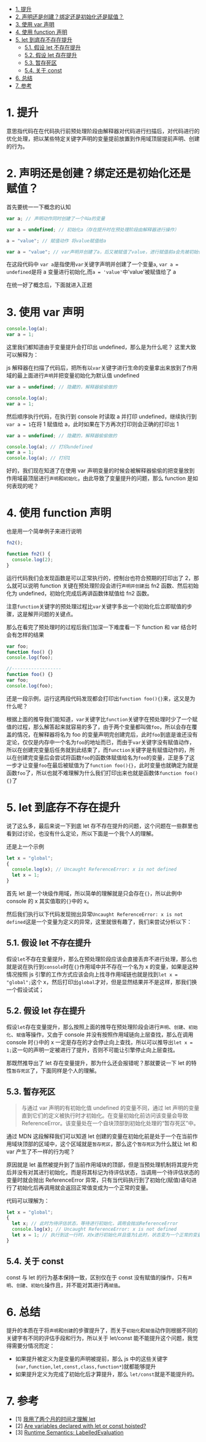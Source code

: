 - [1. 提升](#1-提升)
- [2. 声明还是创建？绑定还是初始化还是赋值？](#2-声明还是创建绑定还是初始化还是赋值)
- [3. 使用 var 声明](#3-使用-var-声明)
- [4. 使用 function 声明](#4-使用-function-声明)
- [5. let 到底存不存在提升](#5-let-到底存不存在提升)
  - [5.1. 假设 let 不存在提升](#51-假设-let-不存在提升)
  - [5.2. 假设 let 存在提升](#52-假设-let-存在提升)
  - [5.3. 暂存死区](#53-暂存死区)
  - [5.4. 关于 const](#54-关于-const)
- [6. 总结](#6-总结)
- [7. 参考](#7-参考)

# 1. 提升

意思指代码在在代码执行前预处理阶段由解释器对代码进行扫描后，对代码进行的优化处理，把以某些特定关键字声明的变量提前放置到作用域顶层提前声明、创建的行为。

# 2. 声明还是创建？绑定还是初始化还是赋值？

首先要统一一下概念的认知

```js
var a; // 声明动作同时创建了一个叫a的变量

var a = undefined; // 初始化a（存在提升时在预处理阶段由解释器进行操作）

a = "value"; // 赋值动作 将value赋值给a

var a = "value"; // var声明并创建了a，后又被赋值了value，进行赋值前a会先被初始化为undefined
```

在这段代码中 `var a`是指使用`var`关键字声明并创建了一个变量`a`, `var a = undefined`是将 a 变量进行初始化,而`a = 'value'`中'value'被赋值给了 a

在统一好了概念后，下面就进入正题

# 3. 使用 var 声明

```js
console.log(a);
var a = 1;
```

这里我们都知道由于变量提升会打印出 undefined，那么是为什么呢？
这里大致可以解释为：

js 解释器在扫描了代码后，把所有以`var`关键字进行生命的变量拿出来放到了作用域的最上面进行`声明`并把变量初始化为默认值 undefined

```js
var a = undefined; // 隐藏的，解释器偷偷做的

console.log(a);
var a = 1;
```

然后顺序执行代码，在执行到 console 时读取 a 并打印 undefined，继续执行到`var a = 1`在将 1 赋值给 a，此时如果在下方再次打印则会正确的打印出 1

```js
var a = undefined; // 隐藏的，解释器偷偷做的

console.log(a); // 打印undefined
var a = 1;
console.log(a); // 打印1
```

好的，我们现在知道了在使用 var 声明变量的时候会被解释器偷偷的把变量放到作用域最顶层进行`声明`和`初始化`，由此导致了变量提升的问题，那么 function 是如何表现的呢？

# 4. 使用 function 声明

也是用一个简单例子来进行说明

```js
fn2();

function fn2() {
  console.log(2);
}
```

运行代码我们会发现函数是可以正常执行的，控制台也符合预期的打印出了 2，那么就可以说明 function 关键在预处理阶段会进行`声明并创建`出 fn2 函数、然后初始化为 undefined，初始化完成后再讲函数体赋值给 fn2 函数。

注意`function`关键字的预处理过程比`var`关键字多出一个初始化后立即赋值的步骤，这是解开问题的关键点。

那么在看完了预处理时的过程后我们加深一下难度看一下 function 和 var 结合时会有怎样的结果

```js
var foo;
function foo() {}
console.log(foo);

//------------------
function foo() {}
var foo;
console.log(foo);
```

还是一段示例，运行这两段代码发现都会打印出`function foo(){}`来，这又是为什么呢？

根据上面的推导我们能知道，`var`关键字比`function`关键字在预处理时少了一个赋值的过程，那么解答起来就容易的多了，由于两个变量都叫做`foo`，所以会存在覆盖的情况，在解释器将名为 foo 的变量声明完创建完后，此时`foo`到底是谁还没有定论，仅仅是内存中一个名为`foo`的地址而已，而由于`var`关键字没有赋值动作，所以在创建完变量后任务就到此结束了，而`function`关键字是有赋值动作的，所以在创建完变量后会尝试将函数`foo`的函数体赋值给名为`foo`的变量，正是多了这一步才让变量`foo`在最后被赋值为了`function foo(){}`，此时变量也就确定为就是函数`foo`了，所以也就不难理解为什么我们打印出来也就是函数体`function foo(){}`了

# 5. let 到底存不存在提升

说了这么多，最后来说一下到底 let 存不存在提升的问题，这个问题在一些群里也看到过讨论，也没有什么定论，所以下面是一个我个人的理解。

还是上一个示例

```js
let x = "global";
{
  console.log(x); // Uncaught ReferenceError: x is not defined
  let x = 1;
}
```

首先 let 是一个块级作用域，所以简单的理解就是只会存在`{}`，所以此例中 console 的 x 其实值取的`{}`中的 x。

然后我们执行以下代码发现抛出异常`Uncaught ReferenceError: x is not defined`这是一个变量为定义的异常，这里就很有趣了，我们来尝试分析以下：

## 5.1. 假设 let 不存在提升

假设`let`不存在变量提升，那么在预处理阶段应该会直接丢弃不进行处理，那么也就是说在执行到`console`时在`{}`作用域中并不存在一个名为 x 的变量，如果是这种情况按照 js 引擎的工作方式应该会向上找寻作用域链也就是找到`let x = "global";`这个 x，然后打印出`global`才对，但是显然结果并不是这样，那我们换一个假设试试；

## 5.2. 假设 let 存在提升

假设`let`存在变量提升，那么按照上面的推导在预处理阶段会进行`声明`、`创建`、`初始化`、`赋值`等操作，又由于 console 并没有按照作用域链向上层查找，那么在调用 console 时`{}`中的 x 一定是存在的才会停止向上查找，所以可以推导出`let x = 1;`这一句的声明一定被进行了提升，否则不可能让引擎停止向上层查找。

那既然推导出了 let 存在变量提升，那为什么还会报错呢？那就要说一下 let 的特性`暂存死区`了，下面同样是个人的理解。

## 5.3. 暂存死区

> 与通过 var 声明的有初始化值 undefined 的变量不同，通过 let 声明的变量直到它们的定义被执行时才初始化。在变量初始化前访问该变量会导致 ReferenceError。该变量处在一个自块顶部到初始化处理的“暂存死区”中。

通过 MDN 这段解释我们可以知道 let 创建的变量在初始化前是处于一个在当前作用域块顶部的区域中，这个区域就是`暂存死区`，那么这个`暂存死区`为什么就让 let 和 var 产生了不一样的行为呢？

原因就是 let 虽然被提升到了当前作用域块的顶部，但是当预处理机制将其提升完后并没有对其进行初始化，而是将其标记为待评估状态，当调用一个待评估状态的变量时就会抛出 ReferenceError 异常，只有当代码执行到了初始化(赋值)语句进行了初始化后再调用就会返回正常值变成为一个正常的变量。

代码可以理解为：

```js
let x = "global";
{
  let x; // 此时为待评估状态，等待进行初始化，调用会抛出ReferenceError
  console.log(x); // Uncaught ReferenceError: x is not defined
  let x = 1; // 执行到这一行时，对x进行初始化并且值为1此时，状态变为一个正常的变量
}
```

## 5.4. 关于 const

const 与 let 的行为基本保持一致，区别仅在于 const 没有赋值的操作，只有`声明`、`创建`、`初始化`操作且，并不能对其进行再`赋值`。

# 6. 总结

提升的本质在于将`声明`和`创建`的步骤提升了，而关于`初始化`和`赋值`动作则根据不同的关键字有不同的评估手段和行为，所以关于 let/const 能不能提升这个问题，我觉得需要分情况而定：

- 如果提升被定义为是变量的声明被提前，那么 js 中的这些关键字(`var,function,let,const,class,function*`)就都能够提升
- 如果提升定义为完成了初始化后才算提升，那么 `let/const`就是不能提升的。

# 7. 参考

- [1] [我用了两个月的时间才理解 let](https://zhuanlan.zhihu.com/p/28140450)
- [2] [Are variables declared with let or const hoisted?](https://stackoverflow.com/questions/31219420/are-variables-declared-with-let-or-const-hoisted)
- [3] [Runtime Semantics: LabelledEvaluation](http://www.ecma-international.org/ecma-262/6.0/#sec-forbodyevaluation)
